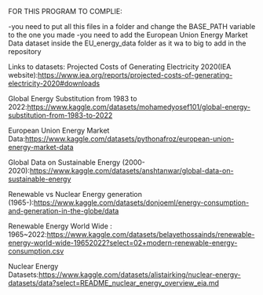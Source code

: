 FOR THIS PROGRAM TO COMPLIE:

-you need to put all this files in a folder and change the BASE_PATH variable to the one you made
-you need to add the European Union Energy Market Data dataset inside the EU_energy_data folder as it wa to big to add in the repository


Links to datasets:
Projected Costs of Generating Electricity 2020(IEA website):https://www.iea.org/reports/projected-costs-of-generating-electricity-2020#downloads

Global Energy Substitution from 1983 to 2022:https://www.kaggle.com/datasets/mohamedyosef101/global-energy-substitution-from-1983-to-2022

European Union Energy Market Data:https://www.kaggle.com/datasets/pythonafroz/european-union-energy-market-data

Global Data on Sustainable Energy (2000-2020):https://www.kaggle.com/datasets/anshtanwar/global-data-on-sustainable-energy

Renewable vs Nuclear Energy generation (1965-):https://www.kaggle.com/datasets/donjoeml/energy-consumption-and-generation-in-the-globe/data

Renewable Energy World Wide : 1965~2022:https://www.kaggle.com/datasets/belayethossainds/renewable-energy-world-wide-19652022?select=02+modern-renewable-energy-consumption.csv

Nuclear Energy Datasets:https://www.kaggle.com/datasets/alistairking/nuclear-energy-datasets/data?select=README_nuclear_energy_overview_eia.md
